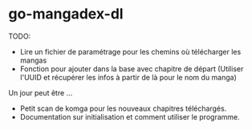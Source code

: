 # go-mangadex-dl

TODO:
- Lire un fichier de paramétrage pour les chemins où télécharger les mangas
- Fonction pour ajouter dans la base avec chapitre de départ (Utiliser l'UUID et récupérer les infos à partir de là pour le nom du manga)

Un jour peut être ...
- Petit scan de komga pour les nouveaux chapitres téléchargés.
- Documentation sur initialisation et comment utiliser le programme.